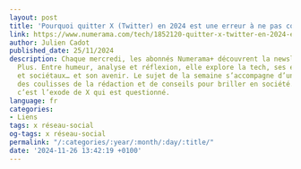 ```yaml
---
layout: post
title: 'Pourquoi quitter X (Twitter) en 2024 est une erreur à ne pas commettre '
link: https://www.numerama.com/tech/1852120-quitter-x-twitter-en-2024-est-une-erreur-a-ne-pas-commettre.html
author: Julien Cadot
published_date: 25/11/2024
description: Chaque mercredi, les abonnés Numerama+ découvrent la newsletter Toujours
  Plus. Entre humeur, analyse et réflexion, elle explore la tech, ses enjeux financiers
  et sociétaux… et son avenir. Le sujet de la semaine s’accompagne d’un aperçu exclusif
  des coulisses de la rédaction et de conseils pour briller en société. Cette semaine,
  c’est l’exode de X qui est questionné.
language: fr
categories:
- Liens
tags: x réseau-social
og-tags: x réseau-social
permalink: "/:categories/:year/:month/:day/:title/"
date: '2024-11-26 13:42:19 +0100'
---
```

